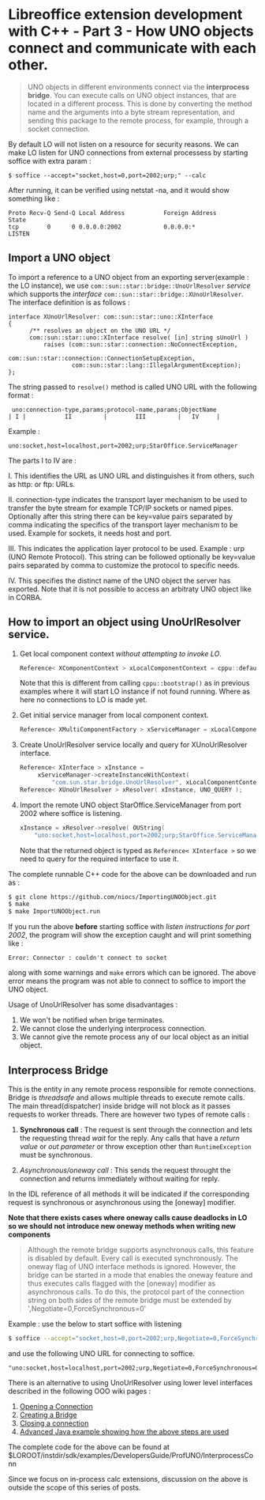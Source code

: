 # Libreoffice extension development with C++ - Part 3 - How UNO objects connect and communicate with each other.

> UNO objects in different environments connect via the **interprocess bridge**. You can execute calls on UNO object instances, that are located in a different process. This is done by converting the method name and the arguments into a byte stream representation, and sending this package to the remote process, for example, through a socket connection.

By default LO will not listen on a resource for security reasons. We can make LO listen for UNO connections from external processess by
starting soffice with extra param :
```
$ soffice --accept="socket,host=0,port=2002;urp;" --calc
```

After running, it can be verified using netstat -na, and it would show something like :

```
Proto Recv-Q Send-Q Local Address           Foreign Address         State      
tcp        0      0 0.0.0.0:2002            0.0.0.0:*               LISTEN
```

## Import a UNO object

To import a reference to a UNO object from an exporting server(example : the LO instance), we use `com::sun::star::bridge::UnoUrlResolver` *service*
which supports the *interface* `com::sun::star::bridge::XUnoUrlResolver`. The interface definition is as follows :

```
interface XUnoUrlResolver: com::sun::star::uno::XInterface
{
      /** resolves an object on the UNO URL */
      com::sun::star::uno::XInterface resolve( [in] string sUnoUrl )  
          raises (com::sun::star::connection::NoConnectException,  
                  com::sun::star::connection::ConnectionSetupException,  
                  com::sun::star::lang::IllegalArgumentException); 
};
```

The string passed to `resolve()` method is called UNO URL with the following format :
```
 uno:connection-type,params;protocol-name,params;ObjectName
| I |           II         |        III         |   IV     |
```
Example :

```
uno:socket,host=localhost,port=2002;urp;StarOffice.ServiceManager
```
The parts I to IV are :

I. This identifies the URL as UNO URL and distinguishes it from others, such as http: or ftp: URLs.

II. connection-type indicates the transport layer mechanism to be used to transfer the byte stream for example TCP/IP sockets or named pipes. Optionally after this string there can be key=value pairs separated by comma indicating the specifics of the transport layer mechanism to be used. Example for sockets, it needs host and port.

III. This indicates the application layer protocol to be used. Example : urp (UNO Remote Protocol). This string can be followed optionally be key=value pairs separated by comma to customize the protocol to specific needs.

IV. This specifies the distinct name of the UNO object the server has exported. Note that it is not possible to access an arbitraty UNO object like in CORBA.

## How to import an object using UnoUrlResolver service.

1. Get local component context *without attempting to invoke LO*.
   ```cpp
   Reference< XComponentContext > xLocalComponentContext = cppu::defaultBootstrap_InitialComponentContext();
   ```
   Note that this is different from calling `cppu::bootstrap()` as in previous examples where it will start LO instance if not found running.
   Where as here no connections to LO is made yet.

2. Get initial service manager from local component context.
   ```cpp
   Reference< XMultiComponentFactory > xServiceManager = xLocalComponentContext->getServiceManager();
   ```

3. Create UnoUrlResolver service locally and query for XUnoUrlResolver interface.
   ```cpp
   Reference< XInterface > xInstance =
        xServiceManager->createInstanceWithContext(
            "com.sun.star.bridge.UnoUrlResolver", xLocalComponentContext );
   Reference< XUnoUrlResolver > xResolver( xInstance, UNO_QUERY );
   ```

4. Import the remote UNO object StarOffice.ServiceManager from port 2002 where soffice is listening.
   ```cpp
   xInstance = xResolver->resolve( OUString(
       "uno:socket,host=localhost,port=2002;urp;StarOffice.ServiceManager" ) );
   ```
   Note that the returned object is typed as `Reference< XInterface >` so we need to query for the required interface to use it.

The complete runnable C++ code for the above can be downloaded and run as :

```bash
$ git clone https://github.com/niocs/ImportingUNOObject.git
$ make
$ make ImportUNOObject.run
```

If you run the above **before** starting soffice with *listen instructions for port 2002*, the program will show the exception caught and will print something like :
```
Error: Connector : couldn't connect to socket
```
along with some warnings and `make` errors which can be ignored. The above error means the program was not able to connect to soffice to import the UNO object.

Usage of UnoUrlResolver has some disadvantages :
1. We won't be notified when brige terminates.
2. We cannot close the underlying interprocess connection.
3. We cannot give the remote process any of our local object as an initial object.

## Interprocess Bridge
This is the entity in any remote process responsible for remote connections. Bridge is *threadsafe* and allows multiple threads to execute remote calls.
The main thread(dispatcher) inside bridge will not block as it passes requests to worker threads. There are however two types of remote calls :
1. **Synchronous call** : The request is sent through the connection and lets the requesting thread *wait* for the reply. Any calls that have a
   *return value* or *out parameter* or throw exception other than `RuntimeException` must be synchronous.

2. *Asynchronous/oneway call* : This sends the request throught the connection and returns immediately without waiting for reply.

In the IDL reference of all methods it will be indicated if the corresponding request is synchronous or asynchronous using the [oneway] modifier.

**Note that there exists cases where oneway calls cause deadlocks in LO so we should not introduce new oneway methods when writing new components**

> Although the remote bridge supports asynchronous calls, this feature is disabled by default. Every call is executed synchronously. The oneway flag of UNO interface methods is ignored. However, the bridge can be started in a mode that enables the oneway feature and thus executes calls flagged with the [oneway] modifier as asynchronous calls. To do this, the protocol part of the connection string on both sides of the remote bridge must be extended by ',Negotiate=0,ForceSynchronous=0'

Example : use the below to start soffice with listening
```bash
$ soffice --accept="socket,host=0,port=2002;urp,Negotiate=0,ForceSynchronous=0;" --calc
```
and use the following UNO URL for connecting to soffice.
```
"uno:socket,host=localhost,port=2002;urp,Negotiate=0,ForceSynchronous=0;StarOffice.ServiceManager"
```

There is an alternative to using UnoUrlResolver using lower level interfaces described in the following OOO wiki pages :
1. [Opening a Connection](https://wiki.openoffice.org/wiki/Documentation/DevGuide/ProUNO/Opening_a_Connection)
2. [Creating a Bridge](https://wiki.openoffice.org/wiki/Documentation/DevGuide/ProUNO/Creating_the_Bridge)
3. [Closing a connection](https://wiki.openoffice.org/wiki/Documentation/DevGuide/ProUNO/Closing_a_Connection)
4. [Advanced Java example showing how the above steps are used](https://wiki.openoffice.org/wiki/Documentation/DevGuide/ProUNO/Example:_A_Connection_Aware_Client)

The complete code for the above can be found at $LOROOT/instdir/sdk/examples/DevelopersGuide/ProfUNO/InterprocessConn

Since we focus on in-process calc extensions, discussion on the above is outside the scope of this series of posts.


